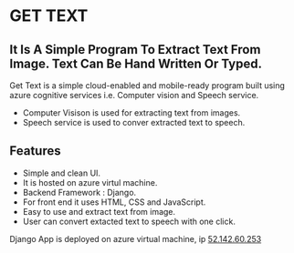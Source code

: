 # GET TEXT
## It Is A Simple Program To Extract Text From Image. Text Can Be Hand Written Or Typed. 
Get Text is a simple cloud-enabled and mobile-ready program built using azure cognitive services i.e. Computer vision and Speech service.

- Computer Visison is used for extracting text from images.
- Speech service is used to conver extracted text to speech.



## Features


- Simple and clean UI.
- It is hosted on azure virtul machine.
- Backend Framework : Django.
- For front end it uses HTML, CSS and JavaScript.
- Easy to use and extract text from image.
- User can convert extacted text to speech with one click.

Django App is deployed on azure virtual machine, ip [52.142.60.253](http://13.82.216.191:8000/)
